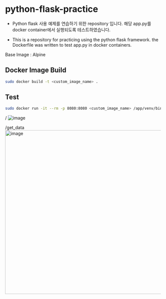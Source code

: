 # python-flask-practice

 - Python flask 사용 예제를 연습하기 위한 repository 입니다. 해당 app.py를 docker container에서 실행되도록 테스트하였습니다.

 - This is a repository for practicing using the python flask framework. the Dockerfile was written to test app.py in docker containers.

Base Image : Alpine

## Docker Image Build
```bash
sudo docker build -t <custom_image_name> .
```

## Test
```bash
sudo docker run -it --rm -p 8080:8080 <custom_image_name> /app/venv/bin/python3 app.py
```

/
![image](https://github.com/Tastypotato245/python-flask-practice/assets/63251068/71ff0eff-f4bd-41e6-9e06-0734c18e7f4f)

/get_data
<img width="528" alt="image" src="https://github.com/Tastypotato245/python-flask-practice/assets/63251068/7d4f7e78-d6b7-4950-bf2b-e7c56960fe98">
